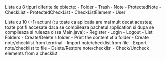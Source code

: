 Lista cu 8 tipuri diferite de obiecte:
    - Folder
    - Trash
    - Note
    - ProtectedNote
    - CheckList
    - ProtectedCheckList
    - CheckListElement
    - User

Lista cu 10 (+1) actiuni (cu toate ca aplicatia are mai mult decat acestea; toate pot fi accesate daca se compileaza pachetul application si dupa se compileaza si ruleaza clasa Main.java):
    - Register
    - Login
    - Logout
    - List Folders
    - Create/Delete a folder
    - Print the content of a folder
    - Create note/checklist from terminal
    - Import note/checklist from file
    - Export note/checklist to file
    - Delete/Restore note/checklist
    - Check/Uncheck elements from a checklist

